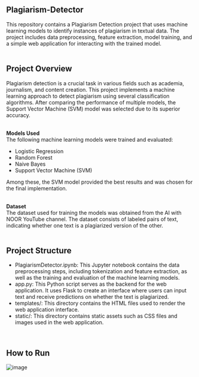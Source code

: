 ## Plagiarism-Detector
This repository contains a Plagiarism Detection project that uses machine learning models to identify instances of plagiarism in textual data. The project includes data preprocessing, feature extraction, model training, and a simple web application for interacting with the trained model. <br/>
<br/>

## Project Overview 
Plagiarism detection is a crucial task in various fields such as academia, journalism, and content creation. This project implements a machine learning approach to detect plagiarism using several classification algorithms. After comparing the performance of multiple models, the Support Vector Machine (SVM) model was selected due to its superior accuracy. <br/>
<br/>

**Models Used** <br/>
The following machine learning models were trained and evaluated: <br/>
* Logistic Regression
* Random Forest
* Naive Bayes
* Support Vector Machine (SVM) <br/>

Among these, the SVM model provided the best results and was chosen for the final implementation. <br/>
<br/>

**Dataset** <br/>
The dataset used for training the models was obtained from the AI with NOOR YouTube channel. The dataset consists of labeled pairs of text, indicating whether one text is a plagiarized version of the other. <br/>
<br/>

## Project Structure
* PlagiarismDetector.ipynb: This Jupyter notebook contains the data preprocessing steps, including tokenization and feature extraction, as well as the training and evaluation of the machine learning models. 
* app.py: This Python script serves as the backend for the web application. It uses Flask to create an interface where users can input text and receive predictions on whether the text is plagiarized.
* templates/: This directory contains the HTML files used to render the web application interface.
* static/: This directory contains static assets such as CSS files and images used in the web application. <br/>
<br/>

## How to Run 
![image](https://github.com/user-attachments/assets/cb89224f-3990-4531-8f38-c08cb85e5e48)






